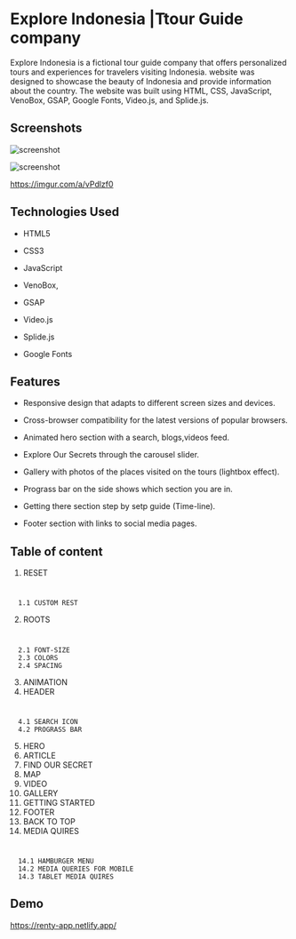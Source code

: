 
# Explore Indonesia |Ttour Guide company

Explore Indonesia is a fictional tour guide company that offers personalized tours and experiences for travelers visiting Indonesia. 
website was designed to showcase the beauty of Indonesia and provide information about the country. The website was built using HTML, CSS, JavaScript, VenoBox, GSAP, Google Fonts, Video.js, and Splide.js.
## Screenshots

![screenshot](https://i.imgur.com/8I5rYyi.jpg)

![screenshot](https://i.imgur.com/3BJoFLV.jpg)

https://imgur.com/a/vPdlzf0
## Technologies Used

- HTML5

- CSS3

- JavaScript

- VenoBox, 
- GSAP

- Video.js
- Splide.js
- Google Fonts
## Features

- Responsive design that adapts to different screen sizes and devices.

- Cross-browser compatibility for the latest versions of popular browsers.

- Animated hero section with a search, blogs,videos feed.

- Explore Our Secrets through the carousel slider.

- Gallery with photos of the places visited on the tours (lightbox effect).

- Prograss bar on the side shows which section you are in.

- Getting there section step by setp guide (Time-line).

- Footer section with links to social media pages.

## Table of content

1.  RESET  
#
      1.1 CUSTOM REST
2.  ROOTS 
#
      2.1 FONT-SIZE
      2.3 COLORS
      2.4 SPACING
      
3.  ANIMATION 
4.  HEADER  
#
      4.1 SEARCH ICON 
      4.2 PROGRASS BAR
5.  HERO
6.  ARTICLE 
7.  FIND OUR SECRET 
8.  MAP 
9.  VIDEO  
10. GALLERY  
11. GETTING STARTED 
12. FOOTER 
13. BACK TO TOP 
14. MEDIA QUIRES 
#
      14.1 HAMBURGER MENU 
      14.2 MEDIA QUERIES FOR MOBILE 
      14.3 TABLET MEDIA QUIRES 
## Demo

https://renty-app.netlify.app/


